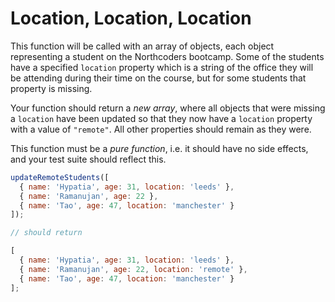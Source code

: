 # Location, Location, Location
This function will be called with an array of objects, each object representing a student on the Northcoders bootcamp. Some of the students have a specified `location` property which is a string of the office they will be attending during their time on the course, but for some students that property is missing.

Your function should return a *new array*, where all objects that were missing a `location` have been updated so that they now have a `location` property with a value of `"remote"`. All other properties should remain as they were.

This function must be a *pure function*, i.e. it should have no side effects, and your test suite should reflect this.

```js
updateRemoteStudents([
  { name: 'Hypatia', age: 31, location: 'leeds' },
  { name: 'Ramanujan', age: 22 },
  { name: 'Tao', age: 47, location: 'manchester' }
]);

// should return

[
  { name: 'Hypatia', age: 31, location: 'leeds' },
  { name: 'Ramanujan', age: 22, location: 'remote' },
  { name: 'Tao', age: 47, location: 'manchester' }
];
```